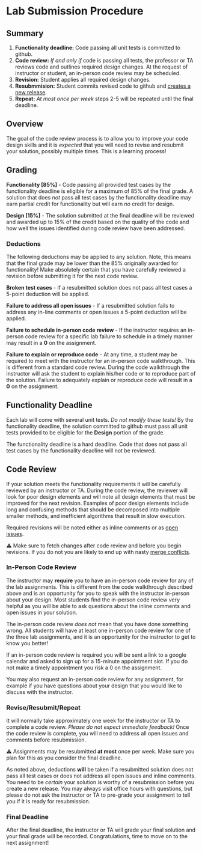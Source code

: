 Lab Submission Procedure
========================

## Summary

1. **Functionality deadline:** Code passing all unit tests is committed to github.
2. **Code review:** *If and only if* code is passing all tests, the professor or TA reviews code and outlines required design changes. At the request of instructor or student, an in-person code review may be scheduled.
3. **Revision:** Student applies all required design changes.
4. **Resubmmision:** Student commits revised code to github and [creates a new release](https://help.github.com/articles/creating-releases/).
5. **Repeat:** *At most once per week* steps 2-5 will be repeated until the final deadline. 

## Overview

The goal of the code review process is to allow you to improve your code design skills and it is *expected* that you will need to revise and resubmit your solution, possibly multiple times. This is a learning process!

## Grading

**Functionality [85%]** - Code passing all provided test cases by the functionality deadline is eligible for a maximum of 85% of the final grade. A solution that does *not* pass all test cases by the functionality deadline may earn partial credit for functionality but will earn *no* credit for design.

**Design [15%]** - The solution submitted at the final deadline will be reviewed and awarded up to 15% of the credit based on the quality of the code and how well the issues identified during code review have been addressed. 

### Deductions

The following deductions may be applied to any solution. Note, this means that the final grade may be lower than the 85% originally awarded for functionality! Make absolutely certain that you have carefully reviewed a revision before submitting it for the next code review.

**Broken test cases** - If a resubmitted solution does not pass all test cases a 5-point deduction will be applied. 

**Failure to address all open issues** - If a resubmitted solution fails to address any in-line comments or open issues a 5-point deduction will be applied. 

**Failure to schedule in-person code review** - If the instructor requires an in-person code review for a specific lab failure to schedule in a timely manner may result in a **0** on the assignment.

**Failure to explain or reproduce code** - At any time, a student may be required to meet with the instructor for an in-person code walkthrough. This is different from a standard code review. During the code walkthrough the instructor will ask the student to explain his/her code or to reproduce part of the solution. Failure to adequately explain or reproduce code will result in a **0** on the assignment.

## Functionality Deadline

Each lab will come with several unit tests. *Do not modify these tests!* By the functionality deadline, the solution committed to github must pass all unit tests provided to be eligible for the **Design** portion of the grade. 

The functionality deadline is a hard deadline. Code that does not pass all test cases by the functionality deadline will not be reviewed.

## Code Review

If your solution meets the functionality requirements it will be carefully reviewed by an instructor or TA. During the code review, the reviewer will look for poor design elements and will note all design elements that must be improved for the next revision. Examples of poor design elements include long and confusing methods that should be decomposed into multiple smaller methods, and inefficient algorithms that result in slow execution.

Required revisions will be noted either as inline comments or as [open issues](https://help.github.com/articles/about-issues/). 

:warning: Make sure to fetch changes after code review and before you begin revisions. If you do not you are likely to end up with nasty [merge conflicts](https://help.github.com/articles/resolving-a-merge-conflict-using-the-command-line/).

### In-Person Code Review

The instructor may **require** you to have an in-person code review for any of the lab assignments. This is different from the code walkthrough described above and is an opportunity for you to speak with the instructor in-person about your design. Most students find the in-person code review very helpful as you will be able to ask questions about the inline comments and open issues in your solution. 

The in-person code review *does not* mean that you have done something wrong. All students will have at least one in-person code review for one of the three lab assignments, and it is an opportunity for the instructor to get to know you better!

If an in-person code review is required you will be sent a link to a google calendar and asked to sign up for a 15-minute appointment slot. If you do not make a timely appointment you risk a 0 on the assignment.

You may also request an in-person code review for any assignment, for example if you have questions about your design that you would like to discuss with the instructor.

### Revise/Resubmit/Repeat

It will normally take approximately one week for the instructor or TA to complete a code review. *Please do not expect immediate feedback!* Once the code review is complete, you will need to address all open issues and comments before resubmission.

:warning: Assignments may be resubmitted **at most** once per week. Make sure you plan for this as you consider the final deadline.

As noted above, deductions **will** be taken if a resubmitted solution does not pass all test cases or does not address all open issues and inline comments. You need to be *certain* your solution is worthy of a resubmission before you create a new release. You may always visit office hours with questions, but please do not ask the instructor or TA to pre-grade your assignment to tell you if it is ready for resubmission.

### Final Deadline

After the final deadline, the instructor or TA will grade your final solution and your final grade will be recorded. Congratulations, time to move on to the next assignment!
